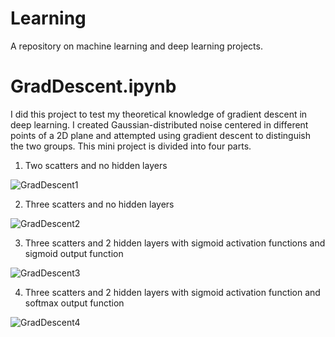 # Learning
A repository on machine learning and deep learning projects.

# GradDescent.ipynb
I did this project to test my theoretical knowledge of gradient descent in deep learning. I created Gaussian-distributed noise centered in different points of a 2D plane and attempted using gradient descent to distinguish the two groups. This mini project is divided into four parts.
1. Two scatters and no hidden layers

![GradDescent1](https://user-images.githubusercontent.com/106710808/173212693-1014366d-fe26-4322-8abb-80c143982820.png)

2. Three scatters and no hidden layers

![GradDescent2](https://user-images.githubusercontent.com/106710808/173212697-10fb3812-b310-44b8-986c-dc244fd3cd32.png)

3. Three scatters and 2 hidden layers with sigmoid activation functions and sigmoid output function

![GradDescent3](https://user-images.githubusercontent.com/106710808/173212700-9e5a8f94-2028-4b24-a37b-f0b8a6f95c47.png)

4. Three scatters and 2 hidden layers with sigmoid activation function and softmax output function

![GradDescent4](https://user-images.githubusercontent.com/106710808/173212702-9b4e444c-d8d4-4383-a5e5-b8cc3295ca21.png)
